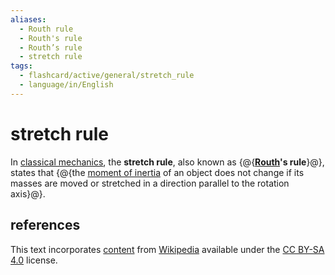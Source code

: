 ```yaml
---
aliases:
  - Routh rule
  - Routh's rule
  - Routh’s rule
  - stretch rule
tags:
  - flashcard/active/general/stretch_rule
  - language/in/English
---
```


# stretch rule

In [classical mechanics](classical%20mechanics.md), the __stretch rule__, also known as {@{__[Routh](Edward%20Routh.md)'s rule__}@}, states that {@{the [moment of inertia](moment%20of%20inertia.md) of an object does not change if its masses are moved or stretched in a direction parallel to the rotation axis}@}.

## references

This text incorporates [content](https://en.wikipedia.org/wiki/stretch_rule) from [Wikipedia](Wikipedia.md) available under the [CC BY-SA 4.0](https://creativecommons.org/licenses/by-sa/4.0/) license.

